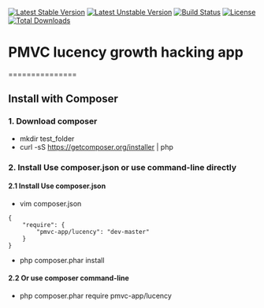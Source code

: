 [![Latest Stable Version](https://poser.pugx.org/pmvc-app/lucency/v/stable)](https://packagist.org/packages/pmvc-app/lucency) 
[![Latest Unstable Version](https://poser.pugx.org/pmvc-app/lucency/v/unstable)](https://packagist.org/packages/pmvc-app/lucency) 
[![Build Status](https://travis-ci.org/pmvc-app/lucency.svg?branch=master)](https://travis-ci.org/pmvc-app/lucency)
[![License](https://poser.pugx.org/pmvc-app/lucency/license)](https://packagist.org/packages/pmvc-app/lucency)
[![Total Downloads](https://poser.pugx.org/pmvc-app/lucency/downloads)](https://packagist.org/packages/pmvc-app/lucency) 

# PMVC lucency growth hacking app 
===============

## Install with Composer
### 1. Download composer
   * mkdir test_folder
   * curl -sS https://getcomposer.org/installer | php

### 2. Install Use composer.json or use command-line directly
#### 2.1 Install Use composer.json
   * vim composer.json
```
{
    "require": {
        "pmvc-app/lucency": "dev-master"
    }
}
```
   * php composer.phar install

#### 2.2 Or use composer command-line
   * php composer.phar require pmvc-app/lucency


